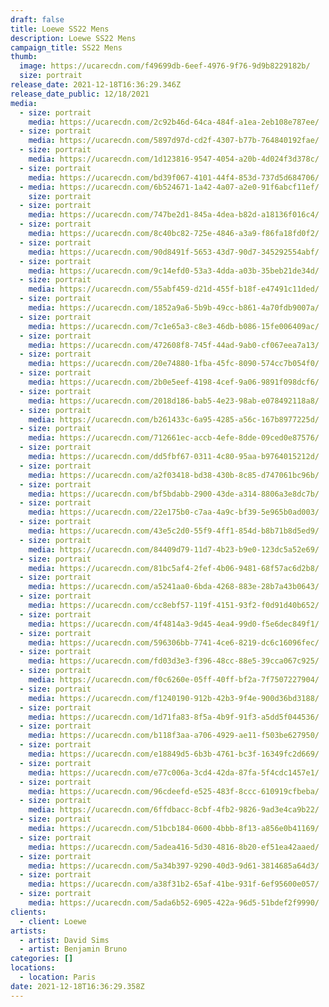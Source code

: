 ```yaml
---
draft: false
title: Loewe SS22 Mens
description: Loewe SS22 Mens
campaign_title: SS22 Mens
thumb:
  image: https://ucarecdn.com/f49699db-6eef-4976-9f76-9d9b8229182b/
  size: portrait
release_date: 2021-12-18T16:36:29.346Z
release_date_public: 12/18/2021
media:
  - size: portrait
    media: https://ucarecdn.com/2c92b46d-64ca-484f-a1ea-2eb108e787ee/
  - size: portrait
    media: https://ucarecdn.com/5897d97d-cd2f-4307-b77b-764840192fae/
  - size: portrait
    media: https://ucarecdn.com/1d123816-9547-4054-a20b-4d024f3d378c/
  - size: portrait
    media: https://ucarecdn.com/bd39f067-4101-44f4-853d-737d5d684706/
  - media: https://ucarecdn.com/6b524671-1a42-4a07-a2e0-91f6abcf11ef/
    size: portrait
  - size: portrait
    media: https://ucarecdn.com/747be2d1-845a-4dea-b82d-a18136f016c4/
  - size: portrait
    media: https://ucarecdn.com/8c40bc82-725e-4846-a3a9-f86fa18fd0f2/
  - size: portrait
    media: https://ucarecdn.com/90d8491f-5653-43d7-90d7-345292554abf/
  - size: portrait
    media: https://ucarecdn.com/9c14efd0-53a3-4dda-a03b-35beb21de34d/
  - size: portrait
    media: https://ucarecdn.com/55abf459-d21d-455f-b18f-e47491c11ded/
  - size: portrait
    media: https://ucarecdn.com/1852a9a6-5b9b-49cc-b861-4a70fdb9007a/
  - size: portrait
    media: https://ucarecdn.com/7c1e65a3-c8e3-46db-b086-15fe006409ac/
  - size: portrait
    media: https://ucarecdn.com/472608f8-745f-44ad-9ab0-cf067eea7a13/
  - size: portrait
    media: https://ucarecdn.com/20e74880-1fba-45fc-8090-574cc7b054f0/
  - size: portrait
    media: https://ucarecdn.com/2b0e5eef-4198-4cef-9a06-9891f098dcf6/
  - size: portrait
    media: https://ucarecdn.com/2018d186-bab5-4e23-98ab-e078492118a8/
  - size: portrait
    media: https://ucarecdn.com/b261433c-6a95-4285-a56c-167b8977225d/
  - size: portrait
    media: https://ucarecdn.com/712661ec-accb-4efe-8dde-09ced0e87576/
  - size: portrait
    media: https://ucarecdn.com/dd5fbf67-0311-4c80-95aa-b9764015212d/
  - size: portrait
    media: https://ucarecdn.com/a2f03418-bd38-430b-8c85-d747061bc96b/
  - size: portrait
    media: https://ucarecdn.com/bf5bdabb-2900-43de-a314-8806a3e8dc7b/
  - size: portrait
    media: https://ucarecdn.com/22e175b0-c7aa-4a9c-bf39-5e965b0ad003/
  - size: portrait
    media: https://ucarecdn.com/43e5c2d0-55f9-4ff1-854d-b8b71b8d5ed9/
  - size: portrait
    media: https://ucarecdn.com/84409d79-11d7-4b23-b9e0-123dc5a52e69/
  - size: portrait
    media: https://ucarecdn.com/81bc5af4-2fef-4b06-9481-68f57ac6d2b8/
  - size: portrait
    media: https://ucarecdn.com/a5241aa0-6bda-4268-883e-28b7a43b0643/
  - size: portrait
    media: https://ucarecdn.com/cc8ebf57-119f-4151-93f2-f0d91d40b652/
  - size: portrait
    media: https://ucarecdn.com/4f4814a3-9d45-4ea4-99d0-f5e6dec849f1/
  - size: portrait
    media: https://ucarecdn.com/596306bb-7741-4ce6-8219-dc6c16096fec/
  - size: portrait
    media: https://ucarecdn.com/fd03d3e3-f396-48cc-88e5-39cca067c925/
  - size: portrait
    media: https://ucarecdn.com/f0c6260e-05ff-40ff-bf2a-7f7507227904/
  - size: portrait
    media: https://ucarecdn.com/f1240190-912b-42b3-9f4e-900d36bd3188/
  - size: portrait
    media: https://ucarecdn.com/1d71fa83-8f5a-4b9f-91f3-a5dd5f044536/
  - size: portrait
    media: https://ucarecdn.com/b118f3aa-a706-4929-ae11-f503be627950/
  - size: portrait
    media: https://ucarecdn.com/e18849d5-6b3b-4761-bc3f-16349fc2d669/
  - size: portrait
    media: https://ucarecdn.com/e77c006a-3cd4-42da-87fa-5f4cdc1457e1/
  - size: portrait
    media: https://ucarecdn.com/96cdeefd-e525-483f-8ccc-610919cfbeba/
  - size: portrait
    media: https://ucarecdn.com/6ffdbacc-8cbf-4fb2-9826-9ad3e4ca9b22/
  - size: portrait
    media: https://ucarecdn.com/51bcb184-0600-4bbb-8f13-a856e0b41169/
  - size: portrait
    media: https://ucarecdn.com/5adea416-5d30-4816-8b20-ef51ea42aaed/
  - size: portrait
    media: https://ucarecdn.com/5a34b397-9290-40d3-9d61-3814685a64d3/
  - size: portrait
    media: https://ucarecdn.com/a38f31b2-65af-41be-931f-6ef95600e057/
  - size: portrait
    media: https://ucarecdn.com/5ada6b52-6905-422a-96d5-51bdef2f9990/
clients:
  - client: Loewe
artists:
  - artist: David Sims
  - artist: Benjamin Bruno
categories: []
locations:
  - location: Paris
date: 2021-12-18T16:36:29.358Z
---
```

